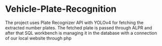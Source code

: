 # Vehicle-Plate-Recognition
The project uses Plate Recognizer API with YOLOv4 for fetching the extracted number plates. The fetched plate is passed through ALPR and after that SQL workbench is managing it in the database with a connection of our local website through php

